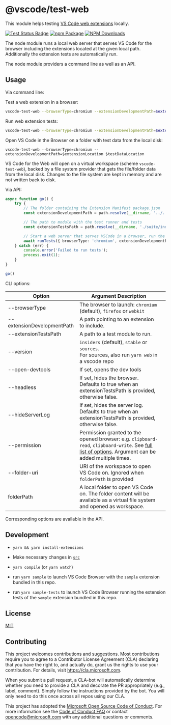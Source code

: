 # @vscode/test-web

This module helps testing [VS Code web extensions](https://code.visualstudio.com/api/extension-guides/web-extensions) locally.

[![Test Status Badge](https://github.com/microsoft/vscode-test-web/workflows/Tests/badge.svg)](https://github.com/microsoft/vscode-test-web/actions/workflows/tests.yml)
[![npm Package](https://img.shields.io/npm/v/@vscode/test-web.svg?style=flat-square)](https://www.npmjs.org/package/@vscode/test-web)
[![NPM Downloads](https://img.shields.io/npm/dm/@vscode/test-web.svg)](https://npmjs.org/package/@vscode/test-web)


The node module runs a local web server that serves VS Code for the browser including the extensions located at the given local path. Additionally the extension tests are automatically run.

The node module providers a command line as well as an API.

## Usage

Via command line:

Test a web extension in a browser:

```sh
vscode-test-web --browserType=chromium --extensionDevelopmentPath=$extensionLocation
```

Run web extension tests:

```sh
vscode-test-web --browserType=chromium --extensionDevelopmentPath=$extensionLocation --extensionTestsPath=$extensionLocation/dist/web/test/suite/index.js
```

Open VS Code in the Browser on a folder with test data from the local disk:

```
vscode-test-web --browserType=chromium --extensionDevelopmentPath=$extensionLocation $testDataLocation
```

VS Code for the Web will open on a virtual workspace (scheme `vscode-test-web`), backed by a file system provider that gets the file/folder data from the local disk. Changes to the file system are kept in memory and are not written back to disk.

Via API:

```ts
async function go() {
	try {
		// The folder containing the Extension Manifest package.json
		const extensionDevelopmentPath = path.resolve(__dirname, '../../../');

		// The path to module with the test runner and tests
		const extensionTestsPath = path.resolve(__dirname, './suite/index');

		// Start a web server that serves VSCode in a browser, run the tests
		await runTests({ browserType: 'chromium', extensionDevelopmentPath, extensionTestsPath });
	} catch (err) {
		console.error('Failed to run tests');
		process.exit(1);
	}
}

go()
```

CLI options:

 |Option|Argument Description||
 |-----|-----|----|
 | --browserType | The browser to launch: `chromium` (default), `firefox` or `webkit` |
| --extensionDevelopmentPath | A path pointing to an extension to include. |
| --extensionTestsPath |  A path to a test module to run. |
| --version | `insiders` (default),  `stable` or  `sources`.<br>For sources, also run `yarn web` in a vscode repo   |
| --open-devtools|  If set, opens the dev tools  |
| --headless|  If set, hides the browser. Defaults to true when an extensionTestsPath is provided, otherwise false. |
| --hideServerLog| If set, hides the server log. Defaults to true when an extensionTestsPath is provided, otherwise false. |
| --permission|  Permission granted to the opened browser: e.g. `clipboard-read`, `clipboard-write`.  See [full list of options](https://playwright.dev/docs/api/class-browsercontext#browser-context-grant-permissions). Argument can be added multiple times.  |
| --folder-uri | URI of the workspace to open VS Code on. Ignored when `folderPath` is provided |
| folderPath |  A local folder to open VS Code on. The folder content will be available as a virtual file system and opened as workspace. |

Corresponding options are available in the API.

## Development

- `yarn && yarn install-extensions`
- Make necessary changes in [`src`](./src)
- `yarn compile` (or `yarn watch`)

- run `yarn sample` to launch VS Code Browser with the `sample` extension bundled in this repo.

- run `yarn sample-tests` to launch VS Code Browser running the extension tests of the  `sample` extension bundled in this repo.


## License

[MIT](LICENSE)

## Contributing

This project welcomes contributions and suggestions. Most contributions require you to agree to a
Contributor License Agreement (CLA) declaring that you have the right to, and actually do, grant us
the rights to use your contribution. For details, visit https://cla.microsoft.com.

When you submit a pull request, a CLA-bot will automatically determine whether you need to provide
a CLA and decorate the PR appropriately (e.g., label, comment). Simply follow the instructions
provided by the bot. You will only need to do this once across all repos using our CLA.

This project has adopted the [Microsoft Open Source Code of Conduct](https://opensource.microsoft.com/codeofconduct/).
For more information see the [Code of Conduct FAQ](https://opensource.microsoft.com/codeofconduct/faq/) or
contact [opencode@microsoft.com](mailto:opencode@microsoft.com) with any additional questions or comments.
